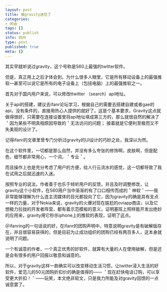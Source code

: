 ```yaml
---
layout: post
title: 被gravity迷住了
categories:
- 闲话
tags: []
status: publish
info: 杭州
type: post
published: true
meta: {}
---
```

其实早就听说过gravity，这个号称是S60上最强的twitter软件。

但是，真正用上之后才体会到，为什么很多人眼里，它是所有移动设备上的最强推软—甚至可以说它是所有的电子设备上（包括电脑）上的最强推软之一。

首先对于国内用户来说，可以修改ttwitter （search）api地址。

关于api的搭建，建议去ifanr论坛学习，根据自己的需要去搭建自建或者gae的api，没有条件的，直接用热心人提供的就好了。这是个基本要求，Gravity这点就做得很好，只需要在连接设置里将api地址填成第三方的，那么就很自然的解决了＇因为某些不明真相原因导致的＇无法访问的问题；   接着就是它便利至极而又不失美观的设计了。

记得ifanr的文章里曾专门分析过gravity的UI设计的巧妙之处，我深以为然。

在这个软件里，一切都是那么自然，并没有多么夸张的修饰啊，皮肤啊，但是配色，细节都非常用心，一个词，＇专业＇。

而且操作上也是充分考虑了用户的方便，给人行云流水的感觉，这一切都导致了我在试用之后就迅速的入迷。

按照专业的说法，作者善于也乐于倾听用户的反馈，并且及时调整修改，让gravity这个小软件，在S60用户当中渐渐的有了口口相传而成的＇神软＇——我非常能够理解为什么连主流媒体的目光都投向了它，因为gravity的确是具有支点一样的力量，对于Nokia来说，gravity的火爆对现在尴尬的oviapp商店，以及它想极力拉拢的开发者阵营，都有着示范模板的意义，证明塞班上照样能开发出绝妙的应用来，gravity用它秒杀iphone上的推软的表现，证明了这点。

＠ifanring的一句话说的好，在ifanr的团购声明中，特意说明gravity是有破解版存在，并且很容易获得的，但是目前为止成功组织的团购已经有两百多人，这本身就说明了问题。

一个有诚意的作者，一个真正优秀的好软件，就算有大量的人在使用破解，但是还是会有很多的用户回报以敬意和诚意的。

所以，对于gravity这样一款确实可以改变移动生活习惯，让twitter浸入生活的好软件，爱范儿的50元团购折扣价的确是值得的——   ＇现在赶快电话订购，可以享受更大折扣！＇——玩笑，本文绝非软文，只是我力所能及对gravity回馈的一点诚意罢了。


